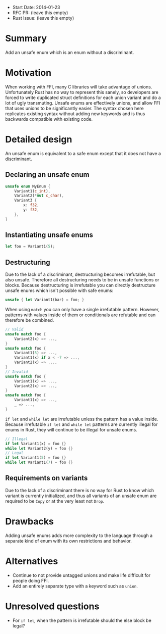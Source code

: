 - Start Date: 2014-01-23
- RFC PR: (leave this empty)
- Rust Issue: (leave this empty)

# Summary

Add an unsafe enum which is an enum without a discriminant.

# Motivation

When working with FFI, many C libraries will take advantage of unions. Unfortunately Rust has no way
to represent this sanely, so developers are forced to write duplicated struct definitions for each
union variant and do a lot of ugly transmuting. Unsafe enums are effectively unions, and allow FFI
that uses unions to be significantly easier. The syntax chosen here replicates existing syntax without adding new keywords and is thus backwards compatible with existing code.

# Detailed design

An unsafe enum is equivalent to a safe enum except that it does not have a discriminant.

## Declaring an unsafe enum

```rust
unsafe enum MyEnum {
    Variant1(c_int),
    Variant2(*mut c_char),
    Variant3 {
        x: f32,
        y: f32,
    },
}
```

## Instantiating unsafe enums

```rust
let foo = Variant1(5);
```

## Destructuring

Due to the lack of a discriminant, destructuring becomes irrefutable, but also unsafe. Therefore all destructuring needs to be in unsafe functions or blocks. Because destructuring is irrefutable you can directly destructure unsafe enums which isn't possible with safe enums:
```rust
unsafe { let Variant1(bar) = foo; }
```
When using `match` you can only have a single irrefutable pattern. However, patterns with values inside of them or conditionals are refutable and can therefore be combined.
```rust
// Valid
unsafe match foo {
    Variant2(x) => ...,
}
unsafe match foo {
    Variant1(5) => ...,
    Variant1(x) if x < -7 => ...,
    Variant2(x) => ...,
}
// Invalid
unsafe match foo {
    Variant1(x) => ...,
    Variant2(x) => ...,
}
unsafe match foo {
    Variant1(x) => ...,
    _ => ...,
}
```
`if let` and `while let` are irrefutable unless the pattern has a value inside. Because irrefutable `if let` and `while let` patterns are currently illegal for enums in Rust, they will continue to be illegal for unsafe enums.
```rust
// Illegal
if let Variant1(x) = foo {}
while let Variant2(y) = foo {}
// Legal
if let Variant1(5) = foo {}
while let Variant1(7) = foo {}
```

## Requirements on variants

Due to the lack of a discriminant there is no way for Rust to know which variant is currently
initialized, and thus all variants of an unsafe enum are required to be `Copy` or at the very least
not `Drop`.

# Drawbacks

Adding unsafe enums adds more complexity to the language through a separate kind of enum with its own restrictions and behavior.

# Alternatives

* Continue to not provide untagged unions and make life difficult for people doing FFI.
* Add an entirely separate type with a keyword such as `union`.

# Unresolved questions

* For `if let`, when the pattern is irrefutable should the else block be legal?
